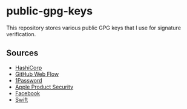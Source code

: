 # public-gpg-keys

This repository stores various public GPG keys that I use for signature
verification.

## Sources

* [HashiCorp](https://www.hashicorp.com/security)
* [GitHub Web Flow](https://help.github.com/articles/about-gpg/)
* [1Password](https://support.1password.com/command-line-getting-started/)
* [Apple Product Security](https://support.apple.com/en-us/HT201214)
* [Facebook](https://www.facebook.com/notes/protect-the-graph/securing-email-communications-from-facebook/1611941762379302)
* [Swift](https://swift.org/download/#using-downloads)
